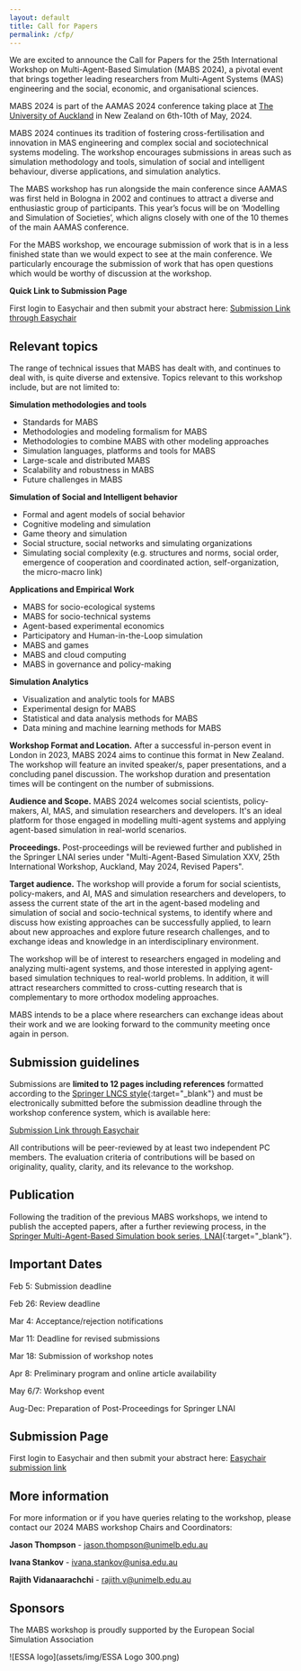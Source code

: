 ```yaml
---
layout: default
title: Call for Papers
permalink: /cfp/
---
```

We are excited to announce the Call for Papers for the 25th International Workshop on Multi-Agent-Based Simulation (MABS 2024), a pivotal event that brings together leading researchers from Multi-Agent Systems (MAS) engineering and the social, economic, and organisational sciences.

MABS 2024 is part of the AAMAS 2024 conference taking place at [The University of Auckland](https://www.aamas2024-conference.auckland.ac.nz/) in New Zealand on 6th-10th of May, 2024.

MABS 2024 continues its tradition of fostering cross-fertilisation and innovation in MAS engineering and complex social and sociotechnical systems modeling. The workshop encourages submissions in areas such as simulation methodology and tools, simulation of social and intelligent behaviour, diverse applications, and simulation analytics. 

The MABS workshop has run alongside the main conference since AAMAS was first held in Bologna in 2002 and continues to attract a diverse and enthusiastic group of participants. This year’s focus will be on ‘Modelling and Simulation of Societies’, which aligns closely with one of the 10 themes of the main AAMAS conference.

For the MABS workshop, we encourage submission of work that is in a less finished state than we would expect to see at the main conference. We particularly encourage the submission of work that has open questions which would be worthy of discussion at the workshop.

**Quick Link to Submission Page**

First login to Easychair and then submit your abstract here:  [Submission Link through Easychair](https://easychair.org/my/conference?conf=mabs2024)

## Relevant topics
The range of technical issues that MABS has dealt with, and continues to deal with, is quite diverse and extensive. Topics relevant to this workshop include, but are not limited to: 

**Simulation methodologies and tools**
  + Standards for MABS
  + Methodologies and modeling formalism for MABS
  + Methodologies to combine MABS with other modeling approaches
  + Simulation languages, platforms and tools for MABS
  + Large-scale and distributed MABS
  + Scalability and robustness in MABS
  + Future challenges in MABS

**Simulation of Social and Intelligent behavior**
  + Formal and agent models of social behavior
  + Cognitive modeling and simulation
  + Game theory and simulation
  + Social structure, social networks and simulating organizations
  + Simulating social complexity (e.g. structures and norms, social order, emergence of cooperation and coordinated action, self-organization, the micro-macro link)

**Applications and Empirical Work**
  + MABS for socio-ecological systems
  + MABS for socio-technical systems
  + Agent-based experimental economics
  + Participatory and Human-in-the-Loop simulation
  + MABS and games
  + MABS and cloud computing
  + MABS in governance and policy-making

**Simulation Analytics**
  + Visualization and analytic tools for MABS
  + Experimental design for MABS
  + Statistical and data analysis methods for MABS
  + Data mining and machine learning methods for MABS

**Workshop Format and Location.** After a successful in-person event in London in 2023, MABS 2024 aims to continue this format in New Zealand. The workshop will feature an invited speaker/s, paper presentations, and a concluding panel discussion. The workshop duration and presentation times will be contingent on the number of submissions.

**Audience and Scope.** MABS 2024 welcomes social scientists, policy-makers, AI, MAS, and simulation researchers and developers. It's an ideal platform for those engaged in modelling multi-agent systems and applying agent-based simulation in real-world scenarios.

**Proceedings.** Post-proceedings will be reviewed further and published in the Springer LNAI series under "Multi-Agent-Based Simulation XXV, 25th International Workshop, Auckland, May 2024, Revised Papers".

**Target audience.** The workshop will provide a forum for social scientists, policy-makers, and AI, MAS and simulation researchers and developers, to assess the current state of the art in the agent-based modeling and simulation of social and socio-technical systems, to identify where and discuss how existing approaches can be successfully applied, to learn about new approaches and explore future research challenges, and to exchange ideas and knowledge in an interdisciplinary environment.

The workshop will be of interest to researchers engaged in modeling and analyzing multi-agent systems, and those interested in applying agent-based simulation techniques to real-world problems. In addition, it will attract researchers committed to cross-cutting research that is complementary to more orthodox modeling approaches.

MABS intends to be a place where researchers can exchange ideas about their work and we are looking forward to the community meeting once again in person.

## Submission guidelines
Submissions are **limited to 12 pages including references** formatted according to the [Springer LNCS style](https://www.springer.com/gp/computer-science/lncs/conference-proceedings-guidelines){:target="_blank"} and must be electronically submitted before the submission deadline through the workshop conference system, which is available here:

[Submission Link through Easychair](https://easychair.org/my/conference?conf=mabs2024)

All contributions will be peer-reviewed by at least two independent PC members. The evaluation criteria of contributions will be based on originality, quality, clarity, and its relevance to the workshop.

## Publication
Following the tradition of the previous MABS workshops, we intend to publish the accepted papers, after a further reviewing process, in the [Springer Multi-Agent-Based Simulation book series, LNAI](https://link.springer.com/conference/mabs){:target="_blank"}.

## Important Dates
Feb 5: Submission deadline

Feb 26: Review deadline

Mar 4: Acceptance/rejection notifications

Mar 11: Deadline for revised submissions

Mar 18: Submission of workshop notes

Apr 8: Preliminary program and online article availability

May 6/7: Workshop event

Aug-Dec: Preparation of Post-Proceedings for Springer LNAI

## Submission Page
First login to Easychair and then submit your abstract here: [Easychair submission link](https://easychair.org/my/conference?conf=mabs2024)

## More information
For more information or if you have queries relating to the workshop, please contact our 2024 MABS workshop Chairs and Coordinators:

**Jason Thompson** - jason.thompson@unimelb.edu.au

**Ivana Stankov** - ivana.stankov@unisa.edu.au

**Rajith Vidanaarachchi** - rajith.v@unimelb.edu.au

## Sponsors
The MABS workshop is proudly supported by the European Social Simulation Association

![ESSA logo](assets/img/ESSA Logo 300.png)



